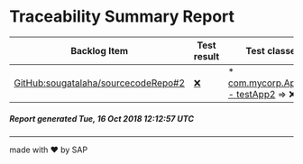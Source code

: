 # Traceability Summary Report
  
  
Backlog Item | Test result  | Test classes
------------ | ----------- | -----------
[GitHub:sougatalaha/sourcecodeRepo#2](https://github.com/sougatalaha/sourcecodeRepo/issues/2) | [:x:](https://github.com/sougatalaha/traceabilityRepo/tree/master/GitHub/sougatalaha/sourcecodeRepo/2) |  * [com.mycorp.AppTest - testApp2](C:\CTM\code\sourcecodeRepo\src\test\java\com\mycorp\AppTest.java) => :x:<br>  
  
  
##### _Report generated Tue, 16 Oct 2018 12:12:57 UTC_  
-----
made with &#10084; by SAP